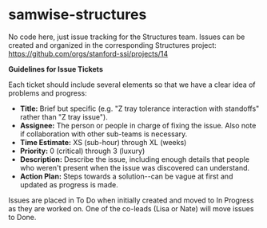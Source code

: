 # samwise-structures
No code here, just issue tracking for the Structures team. Issues can be created and organized in the corresponding Structures project: https://github.com/orgs/stanford-ssi/projects/14

**Guidelines for Issue Tickets**

Each ticket should include several elements so that we have a clear idea of problems and progress:

- **Title:** Brief but specific (e.g. "Z tray tolerance interaction with standoffs" rather than "Z tray issue").
- **Assignee:** The person or people in charge of fixing the issue. Also note if collaboration with other sub-teams is necessary.
- **Time Estimate:** XS (sub-hour) through XL (weeks)
- **Priority:** 0 (critical) through 3 (luxury)
- **Description:** Describe the issue, including enough details that people who weren't present when the issue was discovered can understand.
- **Action Plan:** Steps towards a solution--can be vague at first and updated as progress is made.

Issues are placed in To Do when initially created and moved to In Progress as they are worked on. One of the co-leads (Lisa or Nate) will move issues to Done.
